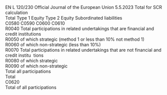EN  L 120/230 Official Journal of the European Union 5.5.2023
 Total for SCR calculation  
Total  Type 1 Equity  Type 2 Equity  Subordinated 
liabilities  
C0580  C0590  C0600  C0610  
R0040  Total participations in related undertakings that are financial and credit institutions  
R0050  of which strategic (method 1 or less than 10% not method 1)  
R0060  of which non-strategic (less than 10%)  
R0070  Total participations in related undertakings that are not financial and credit institu ­
tions  
R0080  of which strategic  
R0090  of which non-strategic  
Total all participations  
Total  
C0620  
Total of all participations